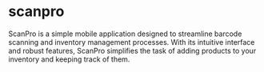 # scanpro
ScanPro is a simple mobile application designed to streamline barcode scanning and inventory management processes. With its intuitive interface and robust features, ScanPro simplifies the task of adding products to your inventory and keeping track of them.
